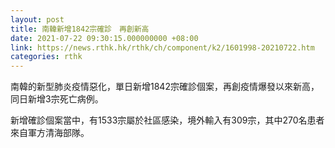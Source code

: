 ```yaml
---
layout: post
title: 南韓新增1842宗確診　再創新高
date: 2021-07-22 09:30:15.000000000 +08:00
link: https://news.rthk.hk/rthk/ch/component/k2/1601998-20210722.htm
categories: rthk
---
```


南韓的新型肺炎疫情惡化，單日新增1842宗確診個案，再創疫情爆發以來新高，同日新增3宗死亡病例。

新增確診個案當中，有1533宗屬於社區感染，境外輸入有309宗，其中270名患者來自軍方清海部隊。
